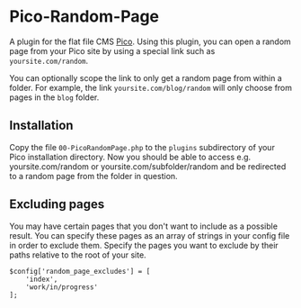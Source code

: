 # Pico-Random-Page

A plugin for the flat file CMS [Pico](https://github.com/picocms/Pico). Using this plugin, you can open a random page
from your Pico site by using a special link such as `yoursite.com/random`.

You can optionally scope the link to only get a random page from within a folder. For example, the link
`yoursite.com/blog/random` will only choose from pages in the `blog` folder.

## Installation

Copy the file `00-PicoRandomPage.php` to the `plugins` subdirectory of your Pico installation directory. Now you should
be able to access e.g. yoursite.com/random or yoursite.com/subfolder/random and be redirected to a random page from the
folder in question.

## Excluding pages

You may have certain pages that you don't want to include as a possible result. You can specify these pages as an array
of strings in your config file in order to exclude them. Specify the pages you want to exclude by their paths relative
to the root of your site.

```
$config['random_page_excludes'] = [
	'index',
	'work/in/progress'
];
```